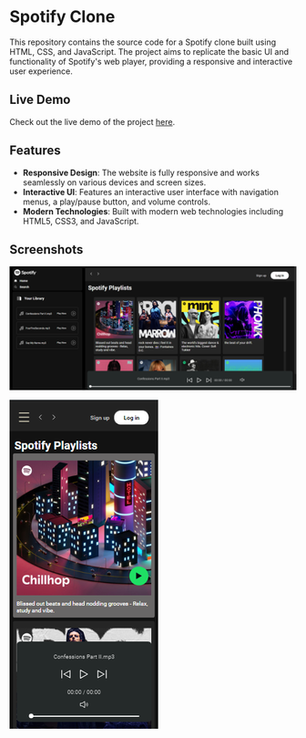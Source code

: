# Spotify Clone

This repository contains the source code for a Spotify clone built using HTML, CSS, and JavaScript. The project aims to replicate the basic UI and functionality of Spotify's web player, providing a responsive and interactive user experience.

## Live Demo

Check out the live demo of the project [here](https://spotifybyrushal.freewebhostmost.com/).

## Features

- **Responsive Design**: The website is fully responsive and works seamlessly on various devices and screen sizes.
- **Interactive UI**: Features an interactive user interface with navigation menus, a play/pause button, and volume controls.
- **Modern Technologies**: Built with modern web technologies including HTML5, CSS3, and JavaScript.

## Screenshots

![Home Page](screenshots/home.png)

![Mobile View](screenshots/mobile.png)

